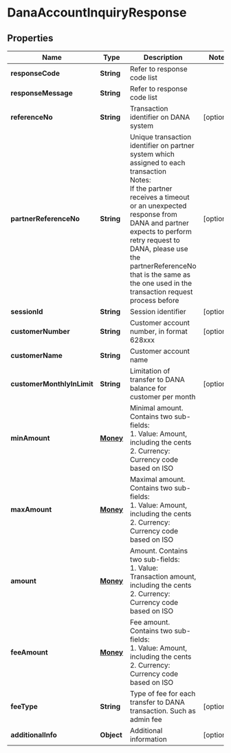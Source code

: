 

# DanaAccountInquiryResponse


## Properties

| Name | Type | Description | Notes |
| - | - | - | - |
|**responseCode** | **String** | Refer to response code list |  |
|**responseMessage** | **String** | Refer to response code list |  |
|**referenceNo** | **String** | Transaction identifier on DANA system |  [optional] |
|**partnerReferenceNo** | **String** | Unique transaction identifier on partner system which assigned to each transaction<br> Notes:<br> If the partner receives a timeout or an unexpected response from DANA and partner expects to perform retry request to DANA, please use the partnerReferenceNo that is the same as the one used in the transaction request process before  |  [optional] |
|**sessionId** | **String** | Session identifier |  [optional] |
|**customerNumber** | **String** | Customer account number, in format 628xxx |  [optional] |
|**customerName** | **String** | Customer account name |  |
|**customerMonthlyInLimit** | **String** | Limitation of transfer to DANA balance for customer per month |  [optional] |
|**minAmount** | [**Money**](Money.md) | Minimal amount. Contains two sub-fields:<br> 1. Value: Amount, including the cents<br> 2. Currency: Currency code based on ISO  |  |
|**maxAmount** | [**Money**](Money.md) | Maximal amount. Contains two sub-fields:<br> 1. Value: Amount, including the cents<br> 2. Currency: Currency code based on ISO  |  |
|**amount** | [**Money**](Money.md) | Amount. Contains two sub-fields:<br> 1. Value: Transaction amount, including the cents<br> 2. Currency: Currency code based on ISO  |  |
|**feeAmount** | [**Money**](Money.md) | Fee amount. Contains two sub-fields:<br> 1. Value: Amount, including the cents<br> 2. Currency: Currency code based on ISO  |  |
|**feeType** | **String** | Type of fee for each transfer to DANA transaction. Such as admin fee |  [optional] |
|**additionalInfo** | **Object** | Additional information |  [optional] |



